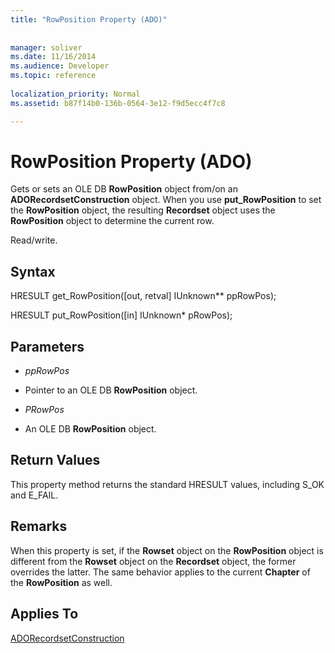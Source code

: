 ```yaml
---
title: "RowPosition Property (ADO)"
 
 
manager: soliver
ms.date: 11/16/2014
ms.audience: Developer
ms.topic: reference
  
localization_priority: Normal
ms.assetid: b87f14b0-136b-0564-3e12-f9d5ecc4f7c8

---
```


# RowPosition Property (ADO)

Gets or sets an OLE DB **RowPosition** object from/on an **ADORecordsetConstruction** object. When you use **put_RowPosition** to set the **RowPosition** object, the resulting **Recordset** object uses the **RowPosition** object to determine the current row. 
  
Read/write.
  
## Syntax

HRESULT get_RowPosition([out, retval] IUnknown\*\* ppRowPos);
  
HRESULT put_RowPosition([in] IUnknown\* pRowPos);
  
## Parameters

-  *ppRowPos* 
    
- Pointer to an OLE DB **RowPosition** object. 
    
-  *PRowPos* 
    
- An OLE DB **RowPosition** object. 
    
## Return Values

This property method returns the standard HRESULT values, including S_OK and E_FAIL.
  
## Remarks

When this property is set, if the **Rowset** object on the **RowPosition** object is different from the **Rowset** object on the **Recordset** object, the former overrides the latter. The same behavior applies to the current **Chapter** of the **RowPosition** as well. 
  
## Applies To

[ADORecordsetConstruction](adorecordsetconstruction-interface-ado.md)
  

